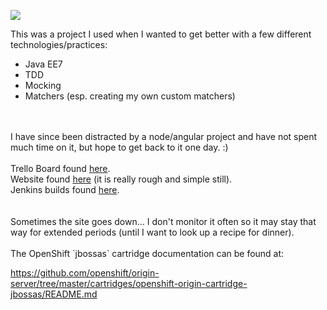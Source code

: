 <a href='http://45.55.61.213:8080/job/1.1%20-%20Build%20-%20recipe-service/'><img src='http://45.55.61.213:8080/job/1.1%20-%20Build%20-%20recipe-service/badge/icon'></a>

This was a project I used when I wanted to get better with a few different technologies/practices:
<ul>
 <li>Java EE7</li>
 <li>TDD</li>
 <li>Mocking</li>
 <li>Matchers (esp. creating my own custom matchers)</li>
</ul>
<br/>
<br/>
I have since been distracted by a node/angular project and have not spent much time on it, but hope to get back to it one day. :)
<br/>
<br/>
Trello Board found <a href="https://trello.com/b/YCb5FI7J/recipe-project">here</a>.<br/>
Website found <a href="http://www.myrecipeconnection.com/">here</a> (it is really rough and simple still).<br/>
Jenkins builds found <a href="https://jenkins3-recipee7.rhcloud.com/job/jbosswildfly-build/">here</a>.<br/>
<br/>
<br/>
Sometimes the site goes down... I don't monitor it often so it may stay that way for extended periods (until I want to look up a recipe for dinner).
<br/>
<br/>
The OpenShift `jbossas` cartridge documentation can be found at:

https://github.com/openshift/origin-server/tree/master/cartridges/openshift-origin-cartridge-jbossas/README.md
